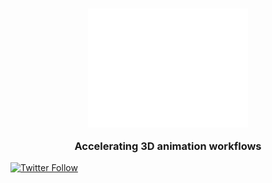 <!-- ![moverse logo](https://github.com/moverseai/.github/raw/main/profile/assets/moverse-logo-dark-mode.png#gh-dark-mode-only)
![moverse logo](https://github.com/moverseai/.github/raw/main/profile/assets/moverse-logo-light-mode.png#gh-light-mode-only) -->
<h3 align="center">
<picture>
  <source media="(prefers-color-scheme: dark)" srcset="https://github.com/moverseai/.github/raw/main/profile/assets/moverse-logo-dark-mode.png">
  <source media="(prefers-color-scheme: light)" srcset="https://github.com/moverseai/.github/raw/main/profile/assets/moverse-logo-light-mode.png">
  <img alt="Moverse Logo." src="https://github.com/moverseai/.github/raw/main/profile/assets/moverse-logo-dark-mode.png" width=256>
</picture>

Accelerating 3D animation workflows
</h3>

[![Twitter Follow](https://img.shields.io/twitter/follow/moverseai?label=Follow%20on%20Twitter)](https://twitter.com/moverseai)
